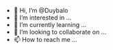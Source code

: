 - 👋 Hi, I’m @Duybalo
- 👀 I’m interested in ...
- 🌱 I’m currently learning ...
- 💞️ I’m looking to collaborate on ...
- 📫 How to reach me ...

<!---
Duybalo/Duybalo is a ✨ special ✨ repository because its `README.md` (this file) appears on your GitHub profile.
You can click the Preview link to take a look at your changes.
--->
